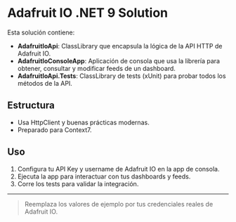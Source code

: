 # Adafruit IO .NET 9 Solution

Esta solución contiene:

- **AdafruitIoApi**: ClassLibrary que encapsula la lógica de la API HTTP de Adafruit IO.
- **AdafruitIoConsoleApp**: Aplicación de consola que usa la librería para obtener, consultar y modificar feeds de un dashboard.
- **AdafruitIoApi.Tests**: ClassLibrary de tests (xUnit) para probar todos los métodos de la API.

## Estructura

- Usa HttpClient y buenas prácticas modernas.
- Preparado para Context7.

## Uso

1. Configura tu API Key y username de Adafruit IO en la app de consola.
2. Ejecuta la app para interactuar con tus dashboards y feeds.
3. Corre los tests para validar la integración.

---

> Reemplaza los valores de ejemplo por tus credenciales reales de Adafruit IO.
